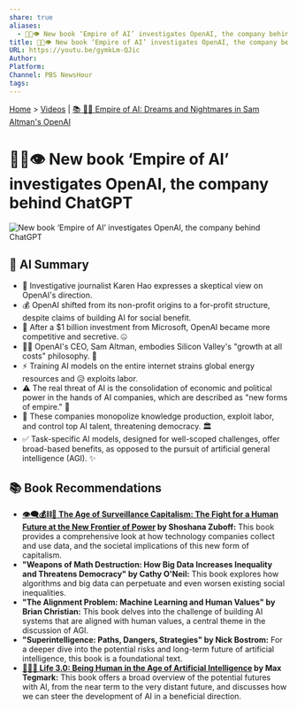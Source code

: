 ```yaml
---
share: true
aliases:
  - 🤖🏢👁️ New book ‘Empire of AI’ investigates OpenAI, the company behind ChatGPT
title: 🤖🏢👁️ New book ‘Empire of AI’ investigates OpenAI, the company behind ChatGPT
URL: https://youtu.be/gymkLm-QJic
Author: 
Platform: 
Channel: PBS NewsHour
tags: 
---
```

[Home](../index.md) > [Videos](./index.md) | [📚 🤖👑 Empire of AI: Dreams and Nightmares in Sam Altman's OpenAI](../books/empire-of-ai-dreams-and-nightmares-in-sam-altmans-openai.md)  
# 🤖🏢👁️ New book ‘Empire of AI’ investigates OpenAI, the company behind ChatGPT  
![New book ‘Empire of AI’ investigates OpenAI, the company behind ChatGPT](https://youtu.be/gymkLm-QJic)  
  
## 🤖 AI Summary  
* 🧐 Investigative journalist Karen Hao expresses a skeptical view on OpenAI's direction.  
* 💰 OpenAI shifted from its non-profit origins to a for-profit structure, despite claims of building AI for social benefit.  
* 🏢 After a $1 billion investment from Microsoft, OpenAI became more competitive and secretive. 🤐  
* 👨‍💼 OpenAI's CEO, Sam Altman, embodies Silicon Valley's "growth at all costs" philosophy. 🚀  
* ⚡ Training AI models on the entire internet strains global energy resources and 😥 exploits labor.  
* ⚠️ The real threat of AI is the consolidation of economic and political power in the hands of AI companies, which are described as "new forms of empire." 👑  
* 🤖 These companies monopolize knowledge production, exploit labor, and control top AI talent, threatening democracy. 🏛️  
* ✅ Task-specific AI models, designed for well-scoped challenges, offer broad-based benefits, as opposed to the pursuit of artificial general intelligence (AGI). ✨  
  
## 📚 Book Recommendations  
* **[👁️‍🗨️💰⛓️👤 The Age of Surveillance Capitalism: The Fight for a Human Future at the New Frontier of Power](../books/the-age-of-surveillance-capitalism.md) by Shoshana Zuboff:** This book provides a comprehensive look at how technology companies collect and use data, and the societal implications of this new form of capitalism.  
* **"Weapons of Math Destruction: How Big Data Increases Inequality and Threatens Democracy" by Cathy O'Neil:** This book explores how algorithms and big data can perpetuate and even worsen existing social inequalities.  
* **"The Alignment Problem: Machine Learning and Human Values" by Brian Christian:** This book delves into the challenge of building AI systems that are aligned with human values, a central theme in the discussion of AGI.  
* **"Superintelligence: Paths, Dangers, Strategies" by Nick Bostrom:** For a deeper dive into the potential risks and long-term future of artificial intelligence, this book is a foundational text.  
* **[🧬👥💾 Life 3.0: Being Human in the Age of Artificial Intelligence](../books/life-3-0.md) by Max Tegmark:** This book offers a broad overview of the potential futures with AI, from the near term to the very distant future, and discusses how we can steer the development of AI in a beneficial direction.